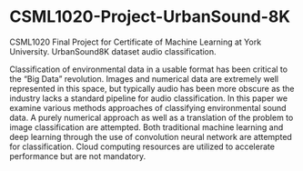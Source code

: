 # CSML1020-Project-UrbanSound-8K
CSML1020 Final Project for Certificate of Machine Learning at York University.  UrbanSound8K dataset audio classification.

Classification of environmental data in a usable format has been critical to the “Big Data” revolution. Images and numerical data are extremely well represented in this space, but typically audio has been more obscure as the industry lacks a standard pipeline for audio classification. In this paper we examine various methods approaches of classifying environmental sound data. A purely numerical approach as well as a translation of the problem to image classification are attempted. Both traditional machine learning and deep learning through the use of convolution neural network are attempted for classification. Cloud computing resources are utilized to accelerate performance but are not mandatory.